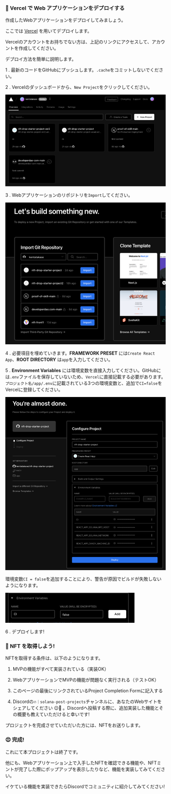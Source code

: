 ### 🚀 Vercel で Web アプリケーションをデプロイする

作成したWebアプリケーションをデプロイしてみましょう。

ここでは [Vercel](https://Vercel.com) を用いてデプロイします。

Vercelのアカウントをお持ちでない方は、上記のリンクにアクセスして、アカウントを作成してください。

デプロイ方法を簡単に説明します。

1 \. 最新のコードをGitHubにプッシュします。`.cache`をコミットしないでください。

2 \. Vercelのダッシュボードから、`New Project`をクリックしてください。

![無題](/public/images/Solana-NFT-Drop/section-4/4_2_1.png)

3 \. Webアプリケーションのリポジトリを`Import`してください。

![無題](/public/images/Solana-NFT-Drop/section-4/4_2_2.png)

4 \. 必要項目を埋めていきます。**FRAMEWORK PRESET** には`Create React App`、**ROOT DIRECTORY** は`app`を入力してください。

5 \. **Environment Variables** には環境変数を直接入力してください。GitHubには`.env`ファイルを保存していないため、`Vercel`に直接記載する必要があります。`プロジェクト名/app/.env`に記載されている3つの環境変数と、追加で`CI=false`をVercelに登録してください。

![無題](/public/images/Solana-NFT-Drop/section-4/4_2_3.png)

環境変数`CI = false`を追加することにより、警告が原因でビルドが失敗しないようになります。

![無題](/public/images/Solana-NFT-Drop/section-4/4_2_4.png)

6 \. デプロイします!

### 🎫 NFT を取得しよう!

NFTを取得する条件は、以下のようになります。

1. MVPの機能がすべて実装されている（実装OK）

2. WebアプリケーションでMVPの機能が問題なく実行される（テストOK）

3. このページの最後にリンクされているProject Completion Formに記入する

4. Discordの`🔥｜solana-post-projects`チャンネルに、あなたのWebサイトをシェアしてください 😉🎉 。Discordへ投稿する際に、追加実装した機能とその概要も教えていただけると幸いです!

プロジェクトを完成させていただいた方には、NFTをお送りします。

### 😍 完成!

これにて本プロジェクトは終了です。

他にも、Webアプリケーション上で入手したNFTを確認できる機能や、NFTミントが完了した際にポップアップを表示したりなど、機能を実装してみてください。

イケている機能を実装できたらDiscordでコミュニティに紹介してみてください!
